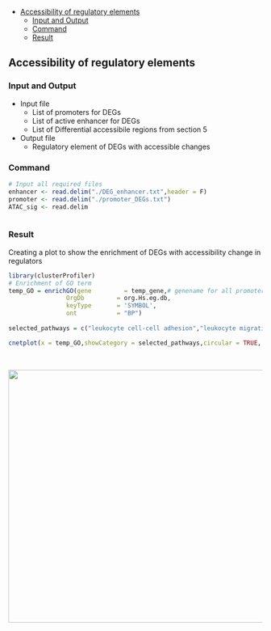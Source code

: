 
* [Accessibility of regulatory elements](#accessibility-of-regulatory-elements)
    + [Input and Output](#input-and-output)
    + [Command](#command)
    + [Result](#result)


## Accessibility of regulatory elements

### Input and Output

* Input file
    - List of promoters for DEGs
    - List of active enhancer for DEGs
    - List of Differential accessibile regions from section 5
* Output file
    - Regulatory element of DEGs with accessible changes

### Command

```R
# Input all required files
enhancer <- read.delim("./DEG_enhancer.txt",header = F)
promoter <- read.delim("./promoter_DEGs.txt")
ATAC_sig <- read.delim



```

### Result

Creating a plot to show the enrichment of DEGs with accessibility change in regulators
```R
library(clusterProfiler)
# Enrichment of GO term
temp_GO = enrichGO(gene         = temp_gene,# genename for all promoter and enhancer regulators
                OrgDb         = org.Hs.eg.db,
                keyType       = 'SYMBOL',
                ont           = "BP")
                
selected_pathways = c("leukocyte cell-cell adhesion","leukocyte migration","regulation of inflammatory response","regulation of leukocyte proliferation")

cnetplot(x = temp_GO,showCategory = selected_pathways,circular = TRUE, colorEdge = TRUE)
```

<br />
<p align="center">
  <img width="990" height="500" src="https://github.com/Yifan-bio/msc/blob/8230c3aabc88260bd92445b93202b00f437c4e25/Master/Image/cb.png">
</p>



